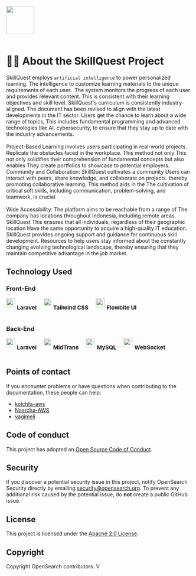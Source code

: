 <img src="https://i.postimg.cc/YCHy9zg1/skillquest-logo.png" height="76px">
<br>
<br>

# ☝🏽 About the SkillQuest Project

SkillQuest employs `artificial intelligence` to power personalized learning.
The intelligence to customize learning materials to the unique requirements of
each user.  The system monitors the progress of each user and provides relevant content.
This is consistent with their learning objectives and skill level.
SkillQuest's curriculum is consistently industry-aligned.
The document has been revised to align with the latest developments in the IT sector. Users
get the chance to learn about a wide range of topics,
This includes fundamental programming and advanced technologies like AI.
cybersecurity, to ensure that they stay up to date with the industry
advancements.
<br><br>
Project-Based Learning involves users participating in real-world projects.
Replicate the obstacles faced in the workplace. This method not only
This not only solidifies their comprehension of fundamental concepts but also enables
They create portfolios to showcase to potential employers.
Community and Collaboration: SkillQuest cultivates a community
Users can interact with peers, share knowledge, and collaborate on projects.
thereby promoting collaborative learning. This method aids in the
The cultivation of critical soft skills, including communication, problem-solving, and teamwork, is crucial.
<br><br>
Wide Accessibility: The platform aims to be reachable from a range of
The company has locations throughout Indonesia, including remote areas. SkillQuest
This ensures that all individuals, regardless of their geographic location
Have the same opportunity to acquire a high-quality IT education.
SkillQuest provides ongoing support and guidance for continuous skill development.
Resources to help users stay informed about the constantly changing
evolving technological landscape, thereby ensuring that they maintain
competitive advantage in the job market.

## Technology Used

### Front-End

<div style="display:flex; gap:20px">
    <div style="display: flex; gap:5px;">
        <img src="https://static-00.iconduck.com/assets.00/laravel-icon-1990x2048-xawylrh0.png" height="24px"> <p style="font-size:15px; font-weight:bold;">Laravel</p>
    </div>
    <div style="display: flex; gap:5px;">
        <img src="https://static-00.iconduck.com/assets.00/tailwind-css-icon-2048x1229-u8dzt4uh.png" height="20px"> <p style="font-size:15px; font-weight:bold;">Tailwind CSS</p>
    </div>
    <div style="display: flex; gap:5px;">
        <img src="https://i.ibb.co.com/7vYQ6XG/flowbite.png" height="24px"> <p style="font-size:15px; font-weight:bold;">Flowbite UI </p>
    </div>
</div>

### Back-End

<div style="display:flex; gap:20px">
    <div style="display: flex; gap:5px;">
        <img src="https://static-00.iconduck.com/assets.00/laravel-icon-1990x2048-xawylrh0.png" height="24px"> <p style="font-size:15px; font-weight:bold;">Laravel</p>
    </div>
    <div style="display: flex; gap:5px;">
        <img src="https://i.ibb.co.com/x8vXWCx/midtrans.png" height="20px"> <p style="font-size:15px; font-weight:bold;">MidTrans</p>
    </div>
    <div style="display: flex; gap:5px;">
        <img src="https://i.ibb.co.com/7vYQ6XG/flowbite.png" height="24px"> <p style="font-size:15px; font-weight:bold;">MySQL</p>
    </div>
    <div style="display: flex; gap:5px;">
        <img src="https://i.ibb.co.com/7vYQ6XG/flowbite.png" height="24px"> <p style="font-size:15px; font-weight:bold;">WebSocket</p>
    </div>
</div>

## Points of contact

If you encounter problems or have questions when contributing to the documentation, these people can help:

-   [kolchfa-aws](https://github.com/kolchfa-aws)
-   [Naarcha-AWS](https://github.com/Naarcha-AWS)
-   [vagimeli](https://github.com/vagimeli)

## Code of conduct

This project has adopted an [Open Source Code of Conduct](https://opensearch.org/codeofconduct.html).

## Security

If you discover a potential security issue in this project, notify OpenSearch Security directly by emailing security@opensearch.org. To prevent any additional risk caused by the potential issue, do **not** create a public GitHub issue.

## License

This project is licensed under the [Apache 2.0 License](LICENSE).

## Copyright

Copyright OpenSearch contributors.
V
